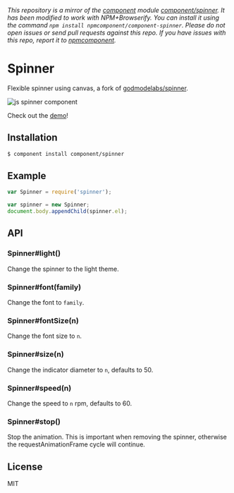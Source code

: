 *This repository is a mirror of the [component](http://component.io) module [component/spinner](http://github.com/component/spinner). It has been modified to work with NPM+Browserify. You can install it using the command `npm install npmcomponent/component-spinner`. Please do not open issues or send pull requests against this repo. If you have issues with this repo, report it to [npmcomponent](https://github.com/airportyh/npmcomponent).*
# Spinner

  Flexible spinner using canvas, a fork of [godmodelabs/spinner](https://github.com/godmodelabs/spinner).

  ![js spinner component](http://i.cloudup.com/KPENz2xQbRnN7BZ.png)

  Check out the [demo](http://godmodelabs.github.com/spinner/)!

## Installation

```bash
$ component install component/spinner
```

## Example

```js
var Spinner = require('spinner');

var spinner = new Spinner;
document.body.appendChild(spinner.el);
```

## API

### Spinner#light()

  Change the spinner to the light theme.

### Spinner#font(family)

  Change the font to `family`.

### Spinner#fontSize(n)

  Change the font size to `n`.

### Spinner#size(n)

  Change the indicator diameter to `n`, defaults to 50.

### Spinner#speed(n)

  Change the speed to `n` rpm, defaults to 60.

### Spinner#stop()

  Stop the animation. This is important when removing
  the spinner, otherwise the requestAnimationFrame cycle
  will continue.

## License

  MIT
